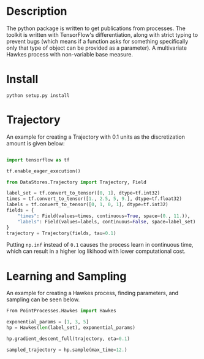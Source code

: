 # Description


The python package is written to get publications from processes.
The toolkit is written with TensorFlow's differentiation, along with
strict typing to prevent bugs 
(which means if a function asks for something specifically only that type of object can be provided as a parameter).
 A multivariate Hawkes process with non-variable base measure.

# Install
```
python setup.py install
```

# Trajectory 

An example for creating a Trajectory with 0.1 units as the discretization amount
is given below: 

```python

import tensorflow as tf

tf.enable_eager_execution()

from DataStores.Trajectory import Trajectory, Field

label_set = tf.convert_to_tensor([0, 1], dtype=tf.int32)
times = tf.convert_to_tensor([1., 2.5, 5, 9.], dtype=tf.float32)
labels = tf.convert_to_tensor([0, 1, 0, 1], dtype=tf.int32)
fields = {
    "times": Field(values=times, continuous=True, space=(0., 11.)),
    "labels": Field(values=labels, continuous=False, space=label_set)
}
trajectory = Trajectory(fields, tau=0.1)
```

Putting ```np.inf``` instead of ```0.1```  causes the process learn in continuous time, which can result in a higher log likihood with lower computational cost.

# Learning and Sampling

An example for creating a Hawkes process, finding parameters, and sampling
can be seen below.

```python
From PointProcesses.Hawkes import Hawkes

exponential_params = [1, 3, 5]
hp = Hawkes(len(label_set), exponential_params)

hp.gradient_descent_full(trajectory, eta=0.1)

sampled_trajectory = hp.sample(max_time=12.)
```
